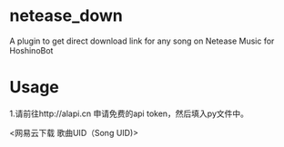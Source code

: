 # netease_down
A plugin to get direct download link for any song on Netease Music for HoshinoBot
# Usage
1.请前往http://alapi.cn 申请免费的api token，然后填入py文件中。

<网易云下载 歌曲UID（Song UID)>
